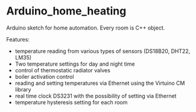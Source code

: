 # Arduino_home_heating

Arduino sketch for home automation. Every room is C++ object.

Features:
- temperature reading from various types of sensors (DS18B20, DHT22, LM35)
- Two temperature settings for day and night time
- control of thermostatic radiator valves
- boiler activation control
- reading and setting temperatures via Ethernet using the Virtuino CM library
- real time clock DS3231 with the possibility of setting via Ethernet
- temperature hysteresis setting for each room 
